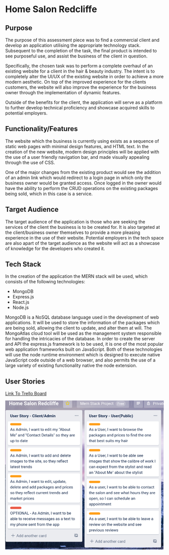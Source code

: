﻿# Home Salon Redcliffe 

## Purpose
The purpose of this assessment piece was to find a commercial client and develop an application utilising the appropriate technology stack. Subsequent to the completion of the task, the final product is intended to see purposeful use, and assist the business of the client in question. 

Specifically, the chosen task was to perform a complete overhaul of an existing website for a client in the hair & beauty industry. The intent is to completely alter the UI/UX of the existing website in order to achieve a more modern aesthetic. On top of the improved experience for the clients customers, the website will also improve the experience for the business owner through the implementation of dynamic features.

Outside of the benefits for the client, the application will serve as a platform to further develop technical proficiency and showcase acquired skills to potential employers. 

## Functionality/Features 
The website which the business is currently using exists as a sequence of static web pages with minimal design features, and HTML text. In the creation of the new website, modern design principles will be applied with the use of a user friendly navigation bar, and made visually appealing through the use of CSS. 

One of the major changes from the existing product would see the addition of an admin link which would redirect to a login page in which only the business owner would be granted access. Once logged in the owner would have the ability to perform the CRUD operations on the existing packages being sold, which in this case is a service. 

## Target Audience  
The target audience of the application is those who are seeking the services of the client the business is to be created for. It is also targeted at the client/business owner themselves to provide a more pleasing experience in the use of their website. 
Potential employers in the tech space are also apart of the target audience as the website will act as a showcase of knowledge for the developers who created it. 

## Tech Stack 
In the creation of the application the MERN stack will be used, which consists of the following technologies: 

* MongoDB 
* Express.js
* React.js
* Node.js 

MongoDB is a NoSQL database language used in the development of web applications. It will be used to store the information of the packages which are being sold, allowing the client to update, and alter them at will. The MongoAtlas cloud tool will be used as the management system responsible for handling the intricacies of the database. In order to create the server and API the express.js framework is to be used, it is one of the most popular web application frameworks built on JavaScript. Both of these technologies will use the node runtime environment which is designed to execute native JavaScript code outside of a web browser, and also permits the use of a large variety of existing functionality native the node extension. 

## User Stories

[Link To Trello Board](https://trello.com/b/v73DMPfk/home-salon-redcliffe)

![user stories](./docs/Trello/User_Stories.png)
